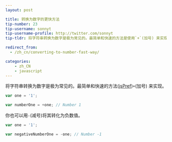 ```yaml
---
layout: post

title: 转换为数字的更快方法
tip-number: 23
tip-username: sonnyt
tip-username-profile: http://twitter.com/sonnyt
tip-tldr: 将字符串转换为数字是极为常见的。最简单和快速的方法是使用`+`(加号) 来实现。

redirect_from:
  - /zh_cn/converting-to-number-fast-way/

categories:
    - zh_CN
    - javascript
---
```


将字符串转换为数字是极为常见的。最简单和快速的方法([jsPref](https://jsperf.com/number-vs-parseint-vs-plus/29))`+`(加号) 来实现。

```javascript
var one = '1';

var numberOne = +one; // Number 1
```

你也可以用`-`(减号)将其转化为负数值。

```javascript
var one = '1';

var negativeNumberOne = -one; // Number -1
```

